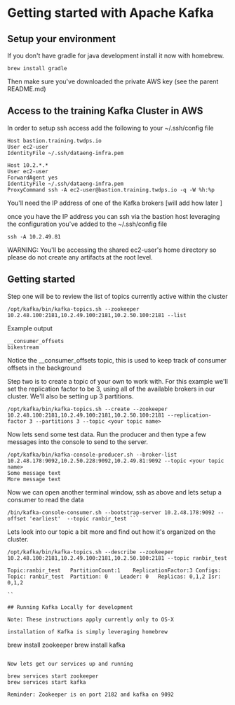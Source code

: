 # Getting started with Apache Kafka

## Setup your environment

If you don't have gradle for java development install it now with homebrew.

```brew install gradle```

Then make sure you've downloaded the private AWS key (see the parent README.md)


## Access to the training Kafka Cluster in AWS

In order to setup ssh access add the following to your ~/.ssh/config file

```
Host bastion.training.twdps.io
User ec2-user
IdentityFile ~/.ssh/dataeng-infra.pem

Host 10.2.*.*
User ec2-user
ForwardAgent yes
IdentityFile ~/.ssh/dataeng-infra.pem
ProxyCommand ssh -A ec2-user@bastion.training.twdps.io -q -W %h:%p
```
You'll need the IP address of one of the Kafka brokers [will add how later ]

once you have the IP address you can ssh via the bastion host leveraging the configuration you've added to the ~/.ssh/config file

```
ssh -A 10.2.49.81
```

WARNING: You'll be accessing the shared ec2-user's home directory so please do not create any artifacts at the root level.

## Getting started

Step one will be to review the list of topics currently active within the cluster

```
/opt/kafka/bin/kafka-topics.sh --zookeeper 10.2.48.100:2181,10.2.49.100:2181,10.2.50.100:2181 --list
```

Example output
```
__consumer_offsets
bikestream
```

Notice the __consumer_offsets topic, this is used to keep track of consumer offsets in the background

Step two is to create a topic of your own to work with. For this example we'll set the replication factor to be 3, using all of the available
brokers in our cluster. We'll also be setting up 3 partitions.

```
/opt/kafka/bin/kafka-topics.sh --create --zookeeper 10.2.48.100:2181,10.2.49.100:2181,10.2.50.100:2181 --replication-factor 3 --partitions 3 --topic <your topic name>

```
Now lets send some test data. Run the producer and then type a few messages into the console to send to the server.

```
/opt/kafka/bin/kafka-console-producer.sh --broker-list 10.2.48.178:9092,10.2.50.228:9092,10.2.49.81:9092 --topic <your topic name>
Some message text
More message text
```

Now we can open another terminal window, ssh as above and lets setup a consumer to read the data

```
/bin/kafka-console-consumer.sh --bootstrap-server 10.2.48.178:9092 --offset 'earliest'  --topic ranbir_test ```

```

Lets look into our topic a bit more and find out how it's organized on the cluster.

```
/opt/kafka/bin/kafka-topics.sh --describe --zookeeper 10.2.48.100:2181,10.2.49.100:2181,10.2.50.100:2181 --topic ranbir_test

Topic:ranbir_test	PartitionCount:1	ReplicationFactor:3	Configs:
Topic: ranbir_test	Partition: 0	Leader: 0	Replicas: 0,1,2	Isr: 0,1,2

``

## Running Kafka Locally for development

Note: These instructions apply currently only to OS-X

installation of Kafka is simply leveraging homebrew

```
brew install zookeeper
brew install kafka
```

Now lets get our services up and running

brew services start zookeeper
brew services start kafka

Reminder: Zookeeper is on port 2182 and kafka on 9092
